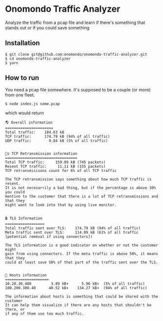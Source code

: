 # Onomondo Traffic Analyzer

Analyze the traffic from a pcap file and learn if there's something that stands out or if you could save something

## Installation

```
$ git clone git@github.com:onomondo/onomondo-traffic-analyzer.git
$ cd onomondo-traffic-analyzer
$ yarn
```

## How to run

You need a pcap file somewhere. It's supposed to be a couple (or more) from one fleet.

`$ node index.js some.pcap`

which would return

```
🌎 Overall information
======================
Total traffic:    184.63 kB
TCP traffic:      174.79 kB (94% of all traffic)
UDP traffic:        9.84 kB (5% of all traffic)


👯‍♀️ TCP Retransmission information
=================================
Total TCP traffic:     159.89 kB (745 packets)
Resent TCP traffic:     11.11 kB (155 packets)
TCP retransmisisons count for 6% of all TCP traffic

The TCP retransmission says something about how much TCP traffic is resent.
It is not necesarrily a bad thing, but if the percentage is above 30% you could
mention to the customer that there is a lot of TCP retransmissions and that they
might want to look into that by using live monitor.


🔒 TLS Information
==================
Total traffic sent over TLS:    174.79 kB (94% of all traffic)
Meta traffic sent over TLS:     114.09 kB (61% of all traffic [potential removal if using connectors])

The TLS information is a good indicator on whether or not the customer might
gain from using connectors. If the meta traffic is above 50%, it means that they
could at least save 50% of that part of the traffic sent over the TLS.


🚦 Hosts information
====================
10.20.30.400         3.89 kB⬆      5.96 kB⬇  (5% of all traffic)
100.200.300.40      40.52 kB⬆    134.27 kB⬇  (94% of all traffic)

The information about hosts is something that could be shared with the customer
It can help them visualize if there are any hosts that shouldn't be there, or
if any of them use too much traffic.
```
